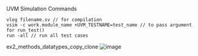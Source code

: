 UVM Simulation Commands 
```
vlog filename.sv // for compilation
vsim -c work.module_name +UVM_TESTNAME=test_name // to pass argument for run_test()
run -all // run all test cases
```

ex2_methods_datatypes_copy_clone
![image](https://github.com/user-attachments/assets/6a56bbf0-dc94-48d4-9134-43ee53468f6e)
